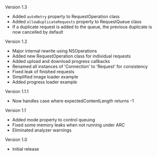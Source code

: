Version 1.3

- Added `autoRetry` property to RequestOperation class
- Added `allowDuplicateRequests` property to RequestQueue class
- If a duplicate request is added to the queue, the previous duplicate is now cancelled by default

Version 1.2

- Major internal rewrite using NSOperations
- Added new RequestOperation class for individual requests
- Added upload and download progress callbacks
- Renamed all instances of 'Connection' to 'Request' for consistency
- Fixed leak of finished requests
- Simplified image loader example
- Added progress loader example

Version 1.1.1

- Now handles case where expectedContentLength returns -1

Version 1.1

- Added mode property to control queuing
- Fixed some memory leaks when not running under ARC
- Eliminated analyzer warnings

Version 1.0

- Initial release